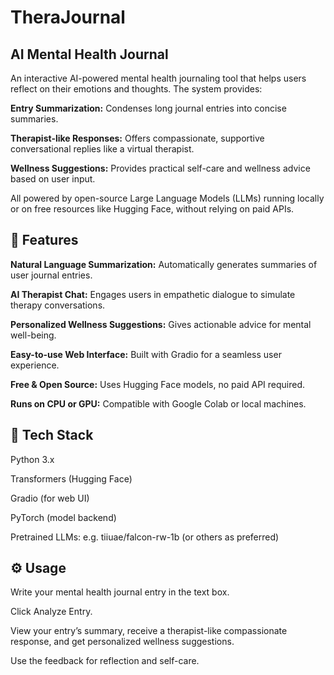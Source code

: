 # TheraJournal
## **AI Mental Health Journal**

An interactive AI-powered mental health journaling tool that helps users reflect on their emotions and thoughts. The system provides:

**Entry Summarization:** Condenses long journal entries into concise summaries.

**Therapist-like Responses:** Offers compassionate, supportive conversational replies like a virtual therapist.

**Wellness Suggestions:** Provides practical self-care and wellness advice based on user input.

All powered by open-source Large Language Models (LLMs) running locally or on free resources like Hugging Face, without relying on paid APIs.

## **🚀 Features**

**Natural Language Summarization:** Automatically generates summaries of user journal entries.

**AI Therapist Chat:** Engages users in empathetic dialogue to simulate therapy conversations.

**Personalized Wellness Suggestions:** Gives actionable advice for mental well-being.

**Easy-to-use Web Interface:** Built with Gradio for a seamless user experience.

**Free & Open Source:** Uses Hugging Face models, no paid API required.

**Runs on CPU or GPU:** Compatible with Google Colab or local machines.

## **🧰 Tech Stack**

Python 3.x

Transformers (Hugging Face)

Gradio (for web UI)

PyTorch (model backend)

Pretrained LLMs: e.g. tiiuae/falcon-rw-1b (or others as preferred)


## **⚙️ Usage**

Write your mental health journal entry in the text box.

Click Analyze Entry.

View your entry’s summary, receive a therapist-like compassionate response, and get personalized wellness suggestions.

Use the feedback for reflection and self-care.





